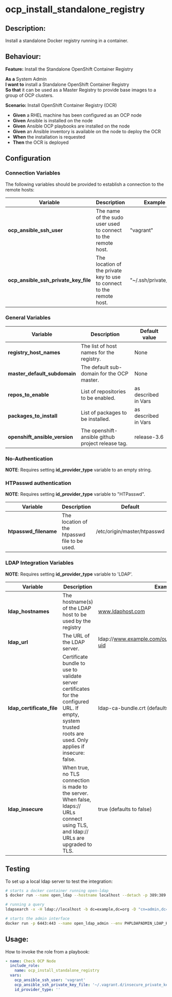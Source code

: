 # ocp_install_standalone_registry

## Description:

Install a standalone Docker registry running in a container.

## Behaviour:

**Feature:** Install the Standalone OpenShift Container Registry

**As a** System Admin  
**I want to** install a Standalone OpenShift Container Registry  
**So that** it can be used as a Master Registry to provide base images to a group of OCP clusters.

**Scenario:** Install OpenShift Container Registry (OCR)
- **Given** a RHEL machine has been configured as an OCP node
- **Given** Ansible is installed on the node
- **Given** Ansible OCP playbooks are installed on the node
- **Given** an Ansible inventory is available on the node to deploy the OCR
- **When** the installation is requested
- **Then** the OCR is deployed

## Configuration

### Connection Variables

The following variables should be provided to establish a connection to the remote hosts:

| Variable  | Description  | Example |
|---|---|---|
|**ocp_ansible_ssh_user**| The name of the sudo user used to connect to the remote host. | "vagrant" |
|**ocp_ansible_ssh_private_key_file**| The location of the private key to use to connect to the remote host. | "~/.ssh/private_key"|

### General Variables

| Variable  | Description  | Default value |
|---|---|---|
| **registry_host_names** | The list of host names for the registry. | None |
| **master_default_subdomain** | The default sub-domain for the OCP master. | None |
| **repos_to_enable** | List of repositories to be enabled. | as described in Vars |
| **packages_to_install** | List of packages to be installed. | as described in Vars |
| **openshift_ansible_version** | The openshift-ansible github project release tag.  | release-3.6 |

### No-Authentication

**NOTE**: Requires setting **id_provider_type** variable to an empty string.

### HTPasswd authentication

**NOTE**: Requires setting **id_provider_type** variable to "HTPasswd".

| Variable  | Description  | Default |
|---|---|---|
| **htpasswd_filename** | The location of the htpasswd file to be used. | /etc/origin/master/htpasswd |

### LDAP Integration Variables

**NOTE**: Requires setting **id_provider_type** variable to 'LDAP'.

| Variable  | Description  | Example | Mandatory |
|---|---|---|---|
| **ldap_hostnames** | The hostname(s) of the LDAP host to be used by the registry | www.ldaphost.com | yes |
| **ldap_url** | The URL of the LDAP server. |  ldap://www.example.com/ou=users,dc=acme,dc=com?uid | yes |
| **ldap_certificate_file** | Certificate bundle to use to validate server certificates for the configured URL. If empty, system trusted roots are used. Only applies if insecure: false. | ldap-ca-bundle.crt (defaults to an empty string)| no |
| **ldap_insecure** | When true, no TLS connection is made to the server. When false, ldaps:// URLs connect using TLS, and ldap:// URLs are upgraded to TLS. | true (defaults to false) | no |

## Testing

To set up a local ldap server to test the integration:

```bash
# starts a docker container running open-ldap
$ docker run --name open_ldap --hostname localhost --detach -p 389:389 -p 636:636 osixia/openldap:1.1.10

# running a query
ldapsearch -x -H ldap://localhost -b dc=example,dc=org -D "cn=admin,dc=example,dc=org" -w admin

# starts the admin interface
docker run -p 6443:443 --name open_ldap_admin --env PHPLDAPADMIN_LDAP_HOSTS=localhost --detach osixia/phpldapadmin:0.7.0

```

## Usage:

How to invoke the role from a playbook:

```yaml
- name: Check OCP Node
  include_role:
    name: ocp_install_standalone_registry
  vars:
    ocp_ansible_ssh_user: 'vagrant'
    ocp_ansible_ssh_private_key_file: '~/.vagrant.d/insecure_private_key'
    id_provider_type: ''
```

